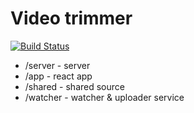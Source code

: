 # Video trimmer
[![Build Status](https://ci.piterjs.org/api/badges/piterjs/video-trimmer/status.svg)](https://ci.piterjs.org/piterjs/video-trimmer)

- /server - server
- /app - react app
- /shared - shared source
- /watcher - watcher & uploader service
